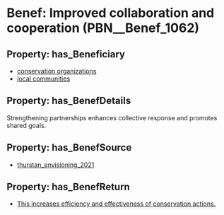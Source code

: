 # Benef: __Improved collaboration and cooperation__ (PBN__Benef_1062)

## Property: has_Beneficiary

* [conservation organizations](../Stakeholder/PBN__Stakeholder_428)
* [local communities](../Stakeholder/PBN__Stakeholder_85)

## Property: has_BenefDetails

Strengthening partnerships enhances collective response and promotes shared goals.

## Property: has_BenefSource

* [thurstan_envisioning_2021](../Article/PBN__Article_221)

## Property: has_BenefReturn

* [This increases efficiency and effectiveness of conservation actions.](../BenefReturn/PBN__BenefReturn_1187)

